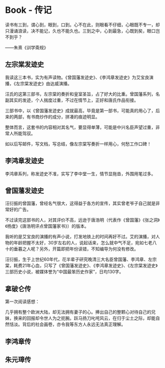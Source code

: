 # Book - 传记

读书有三到，谓心到，眼到，口到。心不在此，则眼看不仔细，心眼既不专一，却只漫诵浪读，决不能记，久也不能久也。三到之中，心到最急，心既到矣，眼口岂不到乎？

——朱熹《训学斋规》

## 左宗棠发迹史

我读这三本书，实为有声读物。《曾国藩发迹史》、《李鸿章发迹史》为艾宝良演播，《左宗棠发迹史》由达威演播。

汪氏的这第三部书，左宗棠的奏折和皇室圣旨，占了好大的比重。曾国藩系列，名副其实的发迹，个人揣度过重，不过在情节上，正好和唐氏作品衔接。

三部书中，以《曾国藩发迹史》成就最高，毕竟是第一部书，可能真的用心了，后来的两部，有书商炒作的成分，拼凑的痕迹明显。

整体而言，这套书的内容相对其名气，要显得单薄，可能是中兴名臣声望过重，非常人所能驾驭。

如以后写邮件，写文档，写总结，像左宗棠写奏折一样用心，何愁工作口碑！

## 李鸿章发迹史

李鸿章系列，称发迹史不准，实写了李中堂一生，情节显拖沓，外围用笔过多。

## 曾国藩发迹史

汪衍振的曾国藩，曾经名气很大，这得益于各方的宣传，其实曾老爷子自己就是非常好的广告。

不过读完这部书的人，对其评价不高，远逊于唐浩明（代表作《曾国藩》《张之洞》《杨度》《唐浩明评点曾国藩家书》）的版本。

我听的是艾宝良的演播的有声小说，打发地铁上的时间再好不过。艾的演播，对人物的年龄把握不太好，30岁左右的人，说起话来，怎么就中气不足，宛如七老八十的垂暮之人呢？另外，开篇即把年份读错，不知编导为何没有修改。

汪衍振，生于上世纪60年代，花半辈子研究晚清三大名臣曾国藩、李鸿章、左宗棠，耗费21年心血，只写了《曾国藩发迹史》、《李鸿章发迹史》、《左宗棠发迹史》三部历史小说，被媒体誉为“中国最笨历史作家”，日均130字。

## 拿破仑传

第一次阅读感想：

几乎拥有整个欧洲大陆，却无法拥有妻子的心。捧出自己的整颗心对待自己的兄妹，换来的回报却令世人为之扼腕。跃马扬刀叱咤风云，在归于尘土之际，却能自然恬淡。背后的社会画卷，亦令我等东方人永远无法真正理解。

## 李鸿章传
## 朱元璋传
